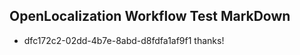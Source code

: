 ## OpenLocalization Workflow Test MarkDown
* dfc172c2-02dd-4b7e-8abd-d8fdfa1af9f1 thanks!

<!--HONumber=Aug16_HO4-->


